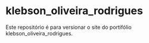# klebson_oliveira_rodrigues
 Este repositório é para versionar o site do portifólio klebson_oliveira_rodrigues.
